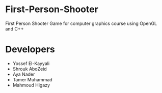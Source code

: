 # First-Person-Shooter
First Person Shooter Game for computer graphics course using OpenGL and C++

# Developers
- Yossef El-Kayyali
- Shrouk AboZeid
- Aya Nader
- Tamer Muhammad
- Mahmoud Higazy
